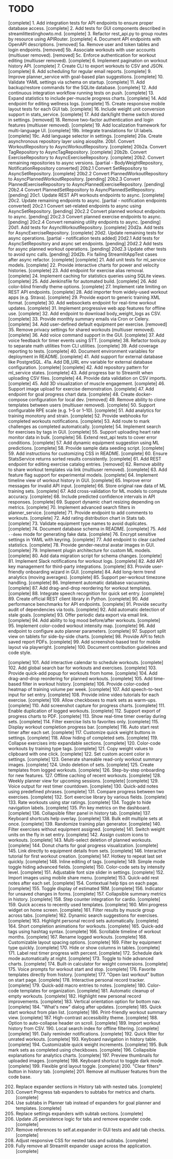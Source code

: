 # TODO

[complete] 1. Add integration tests for API endpoints to ensure proper database access.
[complete] 2. Add tests for GUI components described in streamlittestinghowto.md.
[complete] 3. Refactor rest_api.py to group routes by resource using APIRouter.
[complete] 4. Document API endpoints with OpenAPI descriptions.
[removed] 5a. Remove user and token tables and login endpoints.
[removed] 5b. Associate workouts with user accounts (multiuser removed).
[removed] 5c. Enforce authentication for workout editing (multiuser removed).
[complete] 6. Implement pagination on workout history API.
[complete] 7. Create CLI to export workouts to CSV and JSON.
[complete] 8. Add scheduling for regular email reports.
[complete] 9. Improve planner_service with goal-based plan suggestions.
[complete] 10. Validate YAML settings via schema on startup.
[complete] 11. Add backup/restore commands for the SQLite database.
[complete] 12. Add continuous integration workflow running tests on push.
[complete] 13. Expand statistics to include per-muscle progress charts.
[complete] 14. Add endpoint for editing wellness logs.
[complete] 15. Create responsive mobile layout tests for each GUI tab.
[complete] 16. Include weight unit conversion support in stats_service.
[complete] 17. Add dark/light theme switch stored in settings.
[removed] 18. Remove two-factor authentication and login features (multiuser removed).
[complete] 19. Add localization framework for multi-language UI.
[complete] 19b. Integrate translations for UI labels.
[complete] 19c. Add language selector in settings.
[complete] 20a. Create asynchronous repository layer using aiosqlite.
20b1. Convert WorkoutRepository to AsyncWorkoutRepository. [complete]
20b2a. Convert TagRepository to AsyncTagRepository. [complete]
20b2b. Convert ExerciseRepository to AsyncExerciseRepository. [complete]
20b2. Convert remaining repositories to async versions. [partial - BodyWeightRepository, NotificationRepository converted]
20b2.1 Convert SetRepository to AsyncSetRepository. [complete]
20b2.2 Convert PlannedWorkoutRepository to AsyncPlannedWorkoutRepository. [pending]
20b2.3 Convert PlannedExerciseRepository to AsyncPlannedExerciseRepository. [pending]
20b2.4 Convert PlannedSetRepository to AsyncPlannedSetRepository. [pending]
20c1. Update REST API workouts endpoints to async. [complete]
20c2. Update remaining endpoints to async. [partial - notification endpoints converted]
20c2.1 Convert set-related endpoints to async using AsyncSetRepository. [pending]
20c2.2 Convert planned workout endpoints to async. [pending]
20c2.3 Convert planned exercise endpoints to async. [pending]
20c2.4 Convert remaining utility endpoints to async. [pending]
20d1. Add tests for AsyncWorkoutRepository. [complete]
20d2a. Add tests for AsyncExerciseRepository. [complete]
20d2. Update remaining tests for async operations. [partial - notification tests added]
20d2.1 Add tests for AsyncSetRepository and async set endpoints. [pending]
20d2.2 Add tests for async planned workout operations. [pending]
20d2.3 Update other tests to avoid sync calls. [pending]
20d2b. Fix failing StreamlitAppTest cases after async refactor. [complete]
[complete] 21. Add unit tests for ml_service models.
[complete] 22. Provide interactive charts for power and velocity histories.
[complete] 23. Add endpoint for exercise alias removal.
[complete] 24. Implement caching for statistics queries using SQLite views.
[complete] 25. Add Jenkinsfile for automated build.
[complete] 26. Add color-blind friendly theme options.
[complete] 27. Implement rate limiting on REST API endpoints.
[complete] 28. Add importer from widely-used workout apps (e.g. Strava).
[complete] 29. Provide export to generic training XML format.
[complete] 30. Add websockets endpoint for real-time workout updates.
[complete] 31. Implement progressive web app features for offline use.
[complete] 32. Add endpoint to download body_weight_logs as CSV.
[complete] 33. Provide monthly summary emails via Cron or Celery.
[complete] 34. Add user-defined default equipment per exercise.
[removed] 35. Remove privacy settings for shared workouts (multiuser removed).
[complete] 36. Add voice command support in the GUI.
[complete] 37. Add voice feedback for timer events using STT.
[complete] 38. Refactor tools.py to separate math utilities from CLI utilities.
[complete] 39. Add coverage reporting to tests.
[complete] 40. Document environment variables for deployment in README.
[complete] 41. Add support for external database like PostgreSQL.
41a. Add DB_URL env variable for external database configuration. [complete]
[complete] 42. Add repository pattern for ml_service states.
[complete] 43. Add progress bar to Streamlit when uploading CSV files.
[complete] 44. Provide data validation on CSV imports.
[complete] 45. Add 3D visualization of muscle engagement.
[complete] 46. Support image upload for exercise demonstration.
[complete] 47. Add endpoint for goal progress chart data.
[complete] 48. Create docker-compose configuration for local dev.
[removed] 49. Remove ability to clone templates between users (multiuser removed).
[complete] 50. Support configurable RPE scale (e.g. 1–5 or 1–10).
[complete] 51. Add analytics for training monotony and strain.
[complete] 52. Provide webhooks for completed workouts notifications.
[complete] 53. Add route to mark challenges as completed automatically.
[complete] 54. Implement search for exercises by tags in GUI.
[complete] 55. Support uploading heart rate monitor data in bulk.
[complete] 56. Extend rest_api tests to cover error conditions.
[complete] 57. Add dynamic equipment suggestion using ML predictions.
[complete] 58. Provide sample data seeding script.
[complete] 59. Add instructions for customizing CSS in README.
[complete] 60. Ensure StatsService returns sorted results consistently.
[complete] 61. Add REST endpoint for editing exercise catalog entries.
[removed] 62. Remove ability to share workout templates via link (multiuser removed).
[complete] 63. Add feature flag support for experimental models.
[complete] 64. Implement timeline view of workout history in GUI.
[complete] 65. Improve error messages for invalid API input.
[complete] 66. Store original raw data of ML training sets.
[complete] 67. Add cross-validation for ML models to compute accuracy.
[complete] 68. Include predicted confidence intervals in API responses.
[complete] 69. Support dynamic chart resizing depending on metrics.
[complete] 70. Implement advanced search filters in planner_service.
[complete] 71. Provide endpoint to add comments to workouts.
[complete] 72. Add rating distribution chart in Stats tab.
[complete] 73. Validate equipment type names to avoid duplicates.
[complete] 74. Document database schema in README.
[complete] 75. Add `--demo` mode for generating fake data.
[complete] 76. Encrypt sensitive settings in YAML with keyring.
[complete] 77. Add endpoint to clear cached statistics.
[complete] 78. Provide gender-neutral avatar images in GUI.
[complete] 79. Implement plugin architecture for custom ML models.
[complete] 80. Add data migration script for schema changes.
[complete] 81. Implement Slack notifications for workout logs.
[complete] 82. Add API key management for third-party integrations.
[complete] 83. Provide user-friendly onboarding wizard in GUI.
[complete] 84. Add long-term trend analytics (moving averages).
[complete] 85. Support per-workout timezone handling.
[complete] 86. Implement automatic database vacuuming.
[complete] 87. Add drag-and-drop reordering for workout templates.
[complete] 88. Integrate speech recognition for quick set entry.
[complete] 89. Create official REST client library in Python.
[complete] 90. Add performance benchmarks for API endpoints.
[complete] 91. Provide security audit of dependencies via tools.
[complete] 92. Add automatic detection of stale goals.
[complete] 93. Offer periodic data export via email link.
[complete] 94. Add ability to log mood before/after workouts.
[complete] 95. Implement color-coded workout intensity map.
[complete] 96. Add endpoint to configure auto planner parameters.
[complete] 97. Support split view on tablets for side-by-side charts.
[complete] 98. Provide API to fetch saved report PDFs.
[complete] 99. Add screenshot-based test for mobile layout via playwright.
[complete] 100. Document contribution guidelines and code style.

[complete] 101. Add interactive calendar to schedule workouts.
[complete] 102. Add global search bar for workouts and exercises.
[complete] 103. Provide quick-add popup for workouts from home.
[complete] 104. Add drag-and-drop reordering for planned workouts.
[complete] 105. Add time-based filter in workout history.
[complete] 106. Provide color-coded heatmap of training volume per week.
[complete] 107. Add speech-to-text input for set entry.
[complete] 108. Provide inline video tutorials for each exercise.
[complete] 109. Allow checkboxes to mark sets as warm-ups.
[complete] 110. Add screenshot capture for progress charts.
[complete] 111. Enable duplication of logged workouts.
[complete] 112. Support export of progress charts to PDF.
[complete] 113. Show real-time timer overlay during sets.
[complete] 114. Filter exercise lists to favorites only.
[complete] 115. Display workout completion progress bar.
[complete] 116. Auto start rest timer after each set.
[complete] 117. Customize quick weight buttons in settings.
[complete] 118. Allow hiding of completed sets.
[complete] 119. Collapse exercises into expandable sections.
[complete] 120. Color-code workouts by training type tags.
[complete] 121. Copy weight values to clipboard with one click.
[complete] 122. Set custom accent color in settings.
[complete] 123. Generate shareable read-only workout summary images.
[complete] 124. Undo deletion of sets.
[complete] 125. Create templates from logged workouts.
[complete] 126. Step-by-step onboarding for new features.
127. Offline caching of recent workouts. [complete]
128. Weekly planner view for upcoming sessions. [complete]
[complete] 129. Voice output for rest timer countdown.
[complete] 130. Quick-add notes using predefined phrases.
[complete] 131. Compare progress between two exercises.
[complete] 132. Sort exercise library by various fields.
[complete] 133. Rate workouts using star ratings.
[complete] 134. Toggle to hide navigation labels.
[complete] 135. Pin key metrics on the dashboard.
[complete] 136. Collapsible filter panel in history tab.
[complete] 137. Keyboard shortcuts help overlay.
[complete] 138. Bulk edit multiple sets at once.
[complete] 139. Randomize training plan generator.
[complete] 140. Filter exercises without equipment assigned.
[complete] 141. Switch weight units on the fly in set entry.
[complete] 142. Assign custom icons to workouts.
[complete] 143. Multi-select deletion of planned workouts.
[complete] 144. Donut charts for goal progress visualization.
[complete] 145. Link directly to equipment details from sets.
[complete] 146. Interactive tutorial for first workout creation.
[complete] 147. Hotkey to repeat last set quickly.
[complete] 148. Inline editing of tags.
[complete] 149. Simple mode toggle hiding advanced fields.
[complete] 150. Color-code sets by intensity level.
[complete] 151. Adjustable font size slider in settings.
[complete] 152. Import images using mobile share menu.
[complete] 153. Quick-add rest notes after each set.
[complete] 154. Contextual help tips on each page.
[complete] 155. Toggle display of estimated 1RM.
[complete] 156. Indicator for unsaved changes in forms.
[complete] 157. Collapsible summary metrics in history.
[complete] 158. Step counter integration for cardio.
[complete] 159. Quick access to recently used templates.
[complete] 160. Mini progress widget on home screen.
[complete] 161. Filter results by muscle group across tabs.
[complete] 162. Dynamic search suggestions for exercises.
[complete] 163. Highlight personal record sets automatically.
[complete] 164. Short completion animations for workouts.
[complete] 165. Quick-add tags using hashtag syntax.
[complete] 166. Scrollable timeline of workout months.
[complete] 167. Rename logged workouts.
[complete] 168. Customizable layout spacing options.
[complete] 169. Filter by equipment type quickly.
[complete] 170. Hide or show columns in tables.
[complete] 171. Label rest timer progress with percent.
[complete] 172. Schedule dark mode automatically at night.
[complete] 173. Toggle to hide advanced charts.
[complete] 174. Built-in calculator for weight conversions.
[complete] 175. Voice prompts for workout start and stop.
[complete] 176. Favorite templates directly from history.
[complete] 177. "Open last workout" button on start page.
[complete] 178. Interactive personal record tracker.
[complete] 179. Quick-add macro entries to notes.
[complete] 180. Color-code templates for organization.
[complete] 181. Automatic cleanup of empty workouts.
[complete] 182. Highlight new personal record improvements.
[complete] 183. Vertical orientation option for bottom nav.
[complete] 184. "What's new" dialog after updates.
[complete] 185. Quick start workout from plan list.
[complete] 186. Print-friendly workout summary view.
[complete] 187. High-contrast accessibility theme.
[complete] 188. Option to auto-collapse header on scroll.
[complete] 189. Import workout history from CSV.
190. Local search index for offline filtering. [complete]
[complete] 191. Daily reminder notifications.
[complete] 192. Quick filter for unrated workouts.
[complete] 193. Keyboard navigation in history table.
[complete] 194. Customizable quick weight increments.
[complete] 195. Bulk mark sets as completed using checkboxes.
[complete] 196. Collapsible explanations for analytics charts.
[complete] 197. Preview thumbnails for uploaded images.
[complete] 198. Keyboard shortcut to toggle dark mode.
[complete] 199. Flexible grid layout toggle.
[complete] 200. "Clear filters" button in history tab.
[complete] 201. Remove all multiuser features from the code base.

202. Replace expander sections in History tab with nested tabs. [complete]
203. Convert Progress tab expanders to subtabs for metrics and charts. [complete]
204. Use subtabs in Planner tab instead of expanders for goal planner and templates. [complete]
205. Replace settings expanders with subtab sections. [complete]
206. Update JS persistence logic for tabs and remove expander code. [complete]
207. Remove references to self.at.expander in GUI tests and add tab checks. [complete]
208. Adjust responsive CSS for nested tabs and subtabs. [complete]
209. Fully remove all Streamlit expander usage across the application. [complete]
